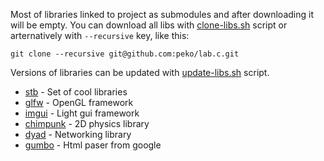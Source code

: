 Most of libraries linked to project as submodules and after downloading it will be empty. You can download all libs with [clone-libs.sh](https://github.com/peko/lab.c/blob/master/lib/clone-libs.sh) script or arternatively with ``--recursive`` key, like this: 

```git clone --recursive git@github.com:peko/lab.c.git```

Versions of libraries can be updated with [update-libs.sh](https://github.com/peko/lab.c/blob/master/lib/update-libs.sh) script. 

 - [stb](https://github.com/nothings/stb) - Set of cool libraries
 - [glfw](https://github.com/glfw/glfw.git)  - OpenGL framework
 - [imgui](https://github.com/ocornut/imgui) - Light gui framework
 - [chimpunk](https://github.com/slembcke/Chipmunk2D) - 2D physics library
 - [dyad](https://github.com/rxi/dyad) - Networking library
 - [gumbo](https://github.com/google/gumbo-parser) - Html paser from google

